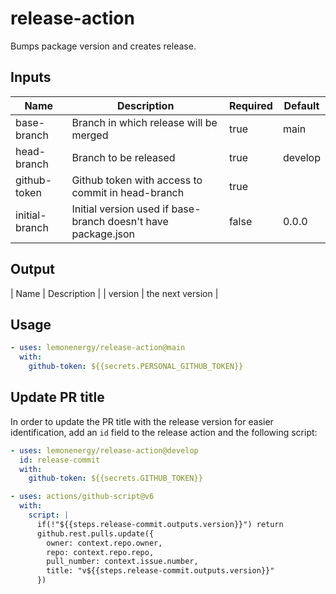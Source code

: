 # release-action

Bumps package version and creates release.

## Inputs

| Name           | Description                                                   | Required | Default |
| -------------- | ------------------------------------------------------------- | -------- | ------- |
| base-branch    | Branch in which release will be merged                        | true     | main    |
| head-branch    | Branch to be released                                         | true     | develop |
| github-token   | Github token with access to commit in head-branch             | true     |         |
| initial-branch | Initial version used if base-branch doesn't have package.json | false    | 0.0.0   |

## Output

| Name | Description |
| version | the next version |

## Usage

```yml
- uses: lemonenergy/release-action@main
  with:
    github-token: ${{secrets.PERSONAL_GITHUB_TOKEN}}
```

## Update PR title

In order to update the PR title with the release version for easier identification, add an `id` field to the release action and the following script:

```yml
- uses: lemonenergy/release-action@develop
  id: release-commit
  with:
    github-token: ${{secrets.GITHUB_TOKEN}}

- uses: actions/github-script@v6
  with:
    script: |
      if(!"${{steps.release-commit.outputs.version}}") return
      github.rest.pulls.update({
        owner: context.repo.owner,
        repo: context.repo.repo,
        pull_number: context.issue.number,
        title: "v${{steps.release-commit.outputs.version}}"
      })
```
